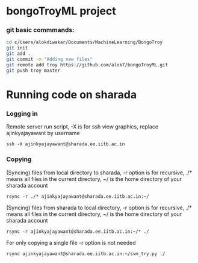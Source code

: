 # bongoTroyML project
### git basic commmands:
```bash
cd c/Users/alokdiwakar/Documents/MachineLearning/BongoTroy
git init 
git add .
git commit -m "Adding new files"
git remote add troy https://github.com/alok7/bongoTroyML.git
git push troy master
```

# Running code on sharada
### Logging in
Remote server run script, -X is for ssh view graphics, replace ajinkyajayawant by username

`ssh -X ajinkyajayawant@sharada.ee.iitb.ac.in`

### Copying
(Syncing) files from local directory to sharada, -r option is for recursive, ./* means all files in the current directory, ~/ is the home directory of your sharada account

`rsync -r ./* ajinkyajayawant@sharada.ee.iitb.ac.in:~/`

(Syncing) files from sharada to local directory, -r option is for recursive, ./* means all files in the current directory, ~/ is the home directory of your sharada account

`rsync -r ajinkyajayawant@sharada.ee.iitb.ac.in:~/* ./`

For only copying a single file -r option is not needed

`rsync ajinkyajayawant@sharada.ee.iitb.ac.in:~/svm_try.py ./`
